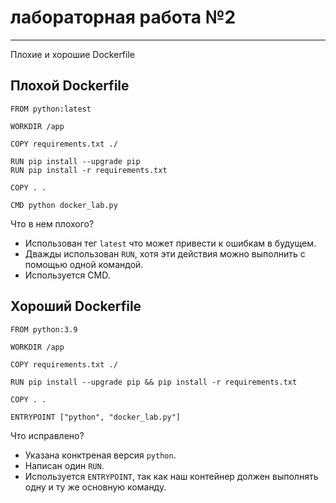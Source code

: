# лабораторная работа №2
---  
Плохие и хорошие Dockerfile  
## Плохой Dockerfile
```
FROM python:latest

WORKDIR /app

COPY requirements.txt ./

RUN pip install --upgrade pip
RUN pip install -r requirements.txt

COPY . .

CMD python docker_lab.py
```
Что в нем плохого?
- Использован тег ```latest``` что может привести к ошибкам в будущем.
- Дважды использован ```RUN```, хотя эти действия можно выполнить с помощью одной командой.
- Используется CMD.
## Хороший Dockerfile
```
FROM python:3.9

WORKDIR /app

COPY requirements.txt ./

RUN pip install --upgrade pip && pip install -r requirements.txt

COPY . .

ENTRYPOINT ["python", "docker_lab.py"]
```
Что исправлено?
- Указана конктреная версия ```python```.
- Написан один ```RUN```.
- Используется ```ENTRYPOINT```, так как наш контейнер должен выполнять одну и ту же основную команду.
